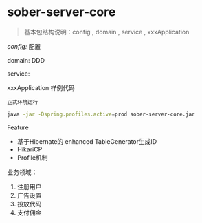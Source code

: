 # sober-server-core

> 基本包结构说明：config , domain , service , xxxApplication 

*config:* 配置

domain: DDD

service:

xxxApplication 样例代码

`正式环境运行`

``` bash
java -jar -Dspring.profiles.active=prod sober-server-core.jar
```

Feature

* 基于Hibernate的 enhanced TableGenerator生成ID
* HikariCP
* Profile机制

业务领域：

1. 注册用户
2. 广告设置
3. 投放代码
4. 支付佣金